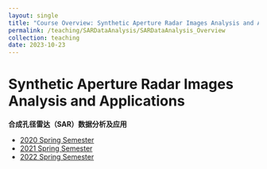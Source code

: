 ```yaml
---
layout: single
title: "Course Overview: Synthetic Aperture Radar Images Analysis and Applications"
permalink: /teaching/SARDataAnalysis/SARDataAnalysis_Overview
collection: teaching
date: 2023-10-23
---
```

# Synthetic Aperture Radar Images Analysis and Applications 
**合成孔径雷达（SAR）数据分析及应用**

- [2020 Spring Semester](/teaching/SARDataAnalysis/SARDataAnalysis_Syllabus_2020)
- [2021 Spring Semester](/teaching/SARDataAnalysis/SARDataAnalysis_Syllabus_2021)
- [2022 Spring Semester](/teaching/SARDataAnalysis/SARDataAnalysis_Syllabus_2023)
